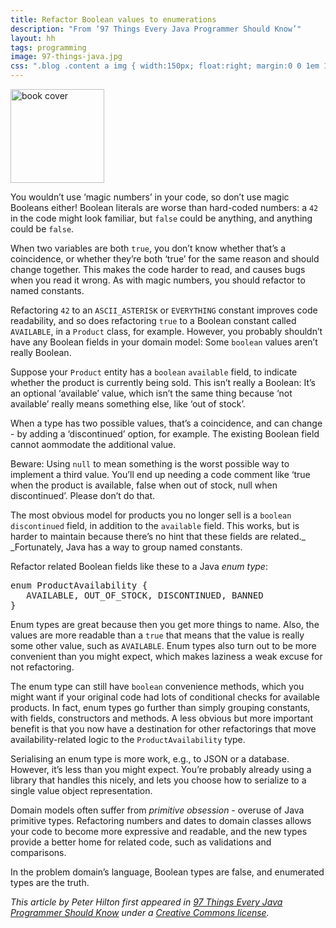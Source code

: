 ```yaml
---
title: Refactor Boolean values to enumerations
description: "From ‘97 Things Every Java Programmer Should Know’"
layout: hh
tags: programming
image: 97-things-java.jpg
css: ".blog .content a img { width:150px; float:right; margin:0 0 1em 1em; }"
---
```


<a href="http://shop.oreilly.com/product/0636920048824.do" title="97 Things Every Java Programmer Should Know">
<img src="97-things-java.jpg" alt="book cover" style="width:150px"></a>

You wouldn’t use ‘magic numbers’ in your code, so don’t use magic Booleans either! Boolean literals are worse than hard-coded numbers: a `42` in the code might look familiar, but `false` could be anything, and anything could be `false`.

When two variables are both `true`, you don’t know whether that’s a coincidence, or whether they’re both ‘true’ for the same reason and should change together. This makes the code harder to read, and causes bugs when you read it wrong. As with magic numbers, you should refactor to named constants.

Refactoring `42` to an `ASCII_ASTERISK` or `EVERYTHING` constant improves code readability, and so does refactoring `true` to a Boolean constant called `AVAILABLE`, in a `Product` class, for example. However, you probably shouldn’t have any Boolean fields in your domain model: Some `boolean` values aren’t really Boolean.

Suppose your `Product` entity has a `boolean` `available` field, to indicate whether the product is currently being sold. This isn’t really a Boolean: It’s an optional ‘available’ value, which isn’t the same thing because ‘not available’ really means something else, like ‘out of stock’.

When a type has two possible values, that’s a coincidence, and can change - by adding a ‘discontinued’ option, for example. The existing Boolean field cannot aommodate the additional value. 

Beware: Using `null` to mean something is the worst possible way to implement a third value. You’ll end up needing a code comment like ‘true when the product is available, false when out of stock, null when discontinued’. Please don’t do that.

The most obvious model for products you no longer sell is a `boolean` `discontinued` field, in addition to the `available` field. This works, but is harder to maintain because there’s no hint that these fields are related._ _Fortunately, Java has a way to group named constants.

Refactor related Boolean fields like these to a Java _enum type_:

<pre>enum ProductAvailability {
   AVAILABLE, OUT_OF_STOCK, DISCONTINUED, BANNED
}</pre>

Enum types are great because then you get more things to name. Also, the values are more readable than a `true` that means that the value is really some other value, such as `AVAILABLE`. Enum types also turn out to be more convenient than you might expect, which makes laziness a weak excuse for not refactoring.

The enum type can still have `boolean` convenience methods, which you might want if your original code had lots of conditional checks for available products. In fact, enum types go further than simply grouping constants, with fields, constructors and methods. A less obvious but more important benefit is that you now have a destination for other refactorings that move availability-related logic to the `ProductAvailability` type.

Serialising an enum type is more work, e.g., to JSON or a database. However, it’s less than you might expect. You’re probably already using a library that handles this nicely, and lets you choose how to serialize to a single value object representation.

Domain models often suffer from _primitive obsession_ - overuse of  Java primitive types. Refactoring numbers and dates to domain classes allows your code to become more expressive and readable, and the new types provide a better home for related code, such as validations and comparisons.

In the problem domain’s language, Boolean types are false, and enumerated types are the truth.

_This article by Peter Hilton first appeared in 
[97 Things Every Java Programmer Should Know](http://shop.oreilly.com/product/0636920048824.do)
under a [Creative Commons license](https://creativecommons.org/licenses/by/4.0/)._
